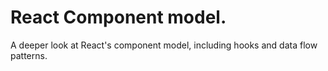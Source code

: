 # React Component model.
 
A deeper look at React's component model, including hooks and data flow patterns.